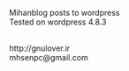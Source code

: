 Mihanblog posts to wordpress
<br>
Tested on wordpress 4.8.3

<br>
http://gnulover.ir
<br>
mhsenpc@gmail.com